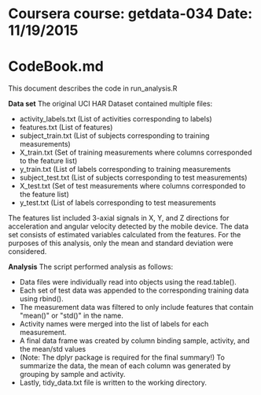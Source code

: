 Coursera course: getdata-034
Date: 11/19/2015
===========================================================
CodeBook.md
===========================================================

This document describes the code in run_analysis.R

**Data set**
The original UCI HAR Dataset contained multiple files:
* activity_labels.txt (List of activities corresponding to labels)
* features.txt (List of features)
* subject_train.txt (List of subjects corresponding to training measurements)
* X_train.txt (Set of training measurements where columns corresponded to the feature list)
* y_train.txt (List of labels corresponding to training measurements
* subject_test.txt (List of subjects corresponding to test measurements)
* X_test.txt (Set of test measurements where columns corresponded to the feature list)
* y_test.txt (List of labels corresponding to test measurements

The features list included 3-axial signals in X, Y, and Z directions for acceleration and angular velocity detected by the mobile device.
The data set consists of estimated variables calculated from the features.
For the purposes of this analysis, only the mean and standard deviation were considered.

**Analysis**
The script performed analysis as follows:
* Data files were individually read into objects using the read.table().
* Each set of test data was appended to the corresponding training data using rbind().
* The measurement data was filtered to only include features that contain "mean()" or "std()" in the name.
* Activity names were merged into the list of labels for each measurement.
* A final data frame was created by column binding sample, activity, and the mean/std values
* (Note: The dplyr package is required for the final summary!) To summarize the data, the mean of each column was generated by grouping by sample and activity.
* Lastly, tidy_data.txt file is written to the working directory.
